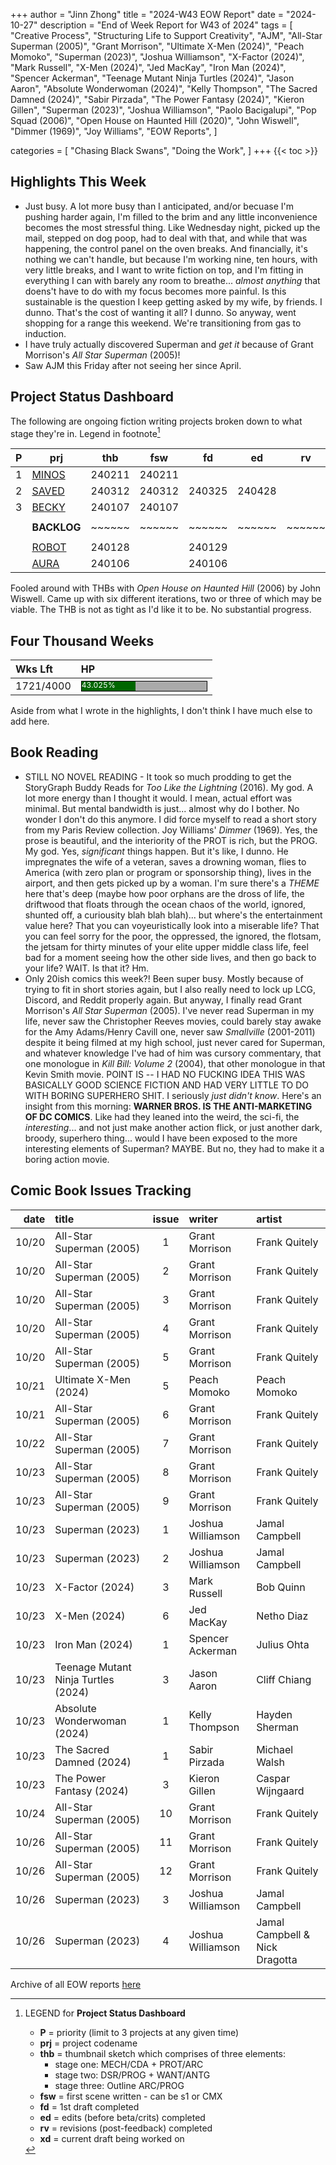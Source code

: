 +++
author = "Jinn Zhong"
title = "2024-W43 EOW Report"
date = "2024-10-27"
description = "End of Week Report for W43 of 2024"
tags = [
 "Creative Process",
 "Structuring Life to Support Creativity",
 "AJM",
 "All-Star Superman (2005)",
 "Grant Morrison",
 "Ultimate X-Men (2024)",
 "Peach Momoko",
 "Superman (2023)",
 "Joshua Williamson",
 "X-Factor (2024)",
 "Mark Russell",
 "X-Men (2024)",
 "Jed MacKay",
 "Iron Man (2024)",
 "Spencer Ackerman",
 "Teenage Mutant Ninja Turtles (2024)",
 "Jason Aaron",
 "Absolute Wonderwoman (2024)",
 "Kelly Thompson",
 "The Sacred Damned (2024)",
 "Sabir Pirzada",
 "The Power Fantasy (2024)",
 "Kieron Gillen",
 "Superman (2023)",
 "Joshua Williamson",
 "Paolo Bacigalupi",
 "Pop Squad (2006)",
 "Open House on Haunted Hill (2020)", 
 "John Wiswell", 
 "Dimmer (1969)", 
 "Joy Williams", 
 "EOW Reports",
 ]

categories = [
 "Chasing Black Swans",
 "Doing the Work",
]
+++
{{< toc >}}

## Highlights This Week

* Just busy. A lot more busy than I anticipated, and/or becuase I'm pushing harder again, I'm filled to the brim and any little inconvenience becomes the most stressful thing. Like Wednesday night, picked up the mail, stepped on dog poop, had to deal with that, and while that was happening, the control panel on the oven breaks. And financially, it's nothing we can't handle, but because I'm working nine, ten hours, with very little breaks, and I want to write fiction on top, and I'm fitting in everything I can with barely any room to breathe... _almost anything_ that doens't have to do with my focus becomes more painful. Is this sustainable is the question I keep getting asked by my wife, by friends. I dunno. That's the cost of wanting it all? I dunno. So anyway, went shopping for a range this weekend. We're transitioning from gas to induction.
* I have truly actually discovered Superman and _get it_ because of Grant Morrison's _All Star Superman_ (2005)!
* Saw AJM this Friday after not seeing her since April.

## Project Status Dashboard

The following are ongoing fiction writing projects broken down to what stage they're in. Legend in footnote[^1]

| P | prj                                                    | thb    | fsw    | fd     | ed     | rv     | xd |
| - | ------------------------------------------------------ | ------ | ------ | ------ | ------ | ------ | -- |
| 1 | [MINOS](https://journal.jinnzhong.com/tags/prj-minos/) | 240211 | 240211 |        |        |        | 2  |
| 2 | [SAVED](https://journal.jinnzhong.com/tags/prj-saved/) | 240312 | 240312 | 240325 | 240428 |        | 3  |
| 3 | [BECKY](https://journal.jinnzhong.com/tags/prj-becky/) | 240107 | 240107 |        |        |        | 1  |
|   |                                                        |        |        |        |        |        |    |
|   | **BACKLOG**                                            | ~~~~~~ | ~~~~~~ | ~~~~~~ | ~~~~~~ | ~~~~~~ | ~~ | 
|   |                                                        |        |        |        |        |        |    |
|   | [ROBOT](https://journal.jinnzhong.com/tags/prj-robot/) | 240128 |        | 240129 |        |        | 2  |  
|   | [AURA](https://journal.jinnzhong.com/tags/prj-aura/)   | 240106 |        | 240106 |        |        | 1  |  

Fooled around with THBs with _Open House on Haunted Hill_ (2006) by John Wiswell. Came up with six different iterations, two or three of which may be viable. The THB is not as tight as I'd like it to be. No substantial progress.

## Four Thousand Weeks

| Wks Lft | HP |
| :--- | :--- |
| 1721/4000 | <div style="width:200px;height:15px;background:#AAAAAA;border:1.3px solid #000000;"><div style="width:43.025%;height:15px;background:#006600;font-size:12px; color:white; line-height:12px;">43.025%</div></div> |

Aside from what I wrote in the highlights, I don't think I have much else to add here.

## Book Reading

* STILL NO NOVEL READING - It took so much prodding to get the StoryGraph Buddy Reads for _Too Like the Lightning_ (2016). My god. A lot more energy than I thought it would. I mean, actual effort was minimal. But mental bandwidth is just... almost why do I bother. No wonder I don't do this anymore. I did force myself to read a short story from my Paris Review collection. Joy Williams' _Dimmer_ (1969). Yes, the prose is beautiful, and the interiority of the PROT is rich, but the PROG. My god. Yes, _significant_ things happen. But it's like, I dunno. He impregnates the wife of a veteran, saves a drowning woman, flies to America (with zero plan or program or sponsorship thing), lives in the airport, and then gets picked up by a woman. I'm sure there's a _THEME_ here that's deep (maybe how poor orphans are the dross of life, the driftwood that floats through the ocean chaos of the world, ignored, shunted off, a curiousity blah blah blah)... but where's the entertainment value here? That you can voyeuristically look into a miserable life? That you can feel sorry for the poor, the oppressed, the ignored, the flotsam, the jetsam for thirty minutes of your elite upper middle class life, feel bad for a moment seeing how the other side lives, and then go back to your life? WAIT. Is that it? Hm.
* Only 20ish comics this week?! Been super busy. Mostly because of trying to fit in short stories again, but I also really need to lock up LCG, Discord, and Reddit properly again. But anyway, I finally read Grant Morrison's _All Star Superman_ (2005). I've never read Superman in my life, never saw the Christopher Reeves movies, could barely stay awake for the Amy Adams/Henry Cavill one, never saw _Smallville_ (2001-2011) despite it being filmed at my high school, just never cared for Superman, and whatever knowledge I've had of him was cursory commentary, that one monologue in _Kill Bill: Volume 2_ (2004), that other monologue in that Kevin Smith movie. POINT IS -- I HAD NO FUCKING IDEA THIS WAS BASICALLY GOOD SCIENCE FICTION AND HAD VERY LITTLE TO DO WITH BORING SUPERHERO SHIT. I seriously _just didn't know_. Here's an insight from this morning: **WARNER BROS. IS THE ANTI-MARKETING OF DC COMICS**. Like had they leaned into the weird, the sci-fi, the _interesting_... and not just make another action flick, or just another dark, broody, superhero thing... would I have been exposed to the more interesting elements of Superman? MAYBE. But no, they had to make it a boring action movie.

## Comic Book Issues Tracking

| date | title | issue | writer | artist |
| ---: | :--- | :---: | :--- | :--- | 
|10/20| All-Star Superman (2005) |1| Grant Morrison | Frank Quitely |
|10/20| All-Star Superman (2005) |2| Grant Morrison | Frank Quitely |
|10/20| All-Star Superman (2005) |3| Grant Morrison | Frank Quitely |
|10/20| All-Star Superman (2005) |4| Grant Morrison | Frank Quitely |
|10/20| All-Star Superman (2005) |5| Grant Morrison | Frank Quitely |
|10/21| Ultimate X-Men (2024) |5| Peach Momoko | Peach Momoko |
|10/21| All-Star Superman (2005) |6| Grant Morrison | Frank Quitely |
|10/22| All-Star Superman (2005) |7| Grant Morrison | Frank Quitely |
|10/23| All-Star Superman (2005) |8| Grant Morrison | Frank Quitely |
|10/23| All-Star Superman (2005) |9| Grant Morrison | Frank Quitely |
|10/23| Superman (2023) |1| Joshua Williamson | Jamal Campbell |
|10/23| Superman (2023) |2| Joshua Williamson | Jamal Campbell |
|10/23| X-Factor (2024) |3| Mark Russell | Bob Quinn |
|10/23| X-Men (2024) |6| Jed MacKay | Netho Diaz |
|10/23| Iron Man (2024) |1| Spencer Ackerman | Julius Ohta |
|10/23| Teenage Mutant Ninja Turtles (2024) |3| Jason Aaron | Cliff Chiang |
|10/23| Absolute Wonderwoman (2024) |1| Kelly Thompson | Hayden Sherman |
|10/23| The Sacred Damned (2024) |1| Sabir Pirzada | Michael Walsh |
|10/23| The Power Fantasy (2024) |3| Kieron Gillen | Caspar Wijngaard |
|10/24| All-Star Superman (2005) |10| Grant Morrison | Frank Quitely |
|10/26| All-Star Superman (2005) |11| Grant Morrison | Frank Quitely |
|10/26| All-Star Superman (2005) |12| Grant Morrison | Frank Quitely |
|10/26| Superman (2023) |3| Joshua Williamson | Jamal Campbell |
|10/26| Superman (2023) |4| Joshua Williamson | Jamal Campbell & Nick Dragotta |



Archive of all EOW reports [here](https://journal.jinnzhong.com/tags/eow-reports)

[^1]: LEGEND for **Project Status Dashboard**

    * **P** = priority (limit to 3 projects at any given time)
    * **prj** = project codename
    * **thb** = thumbnail sketch which comprises of three elements:
       * stage one: MECH/CDA + PROT/ARC
       * stage two: DSR/PROG + WANT/ANTG
       * stage three: Outline ARC/PROG
    * **fsw** = first scene written - can be s1 or CMX
    * **fd** = 1st draft completed
    * **ed** = edits (before beta/crits) completed
    * **rv** = revisions (post-feedback) completed
    * **xd** = current draft being worked on
